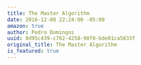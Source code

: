 ```yaml
---
title: The Master Algorithm
date: 2016-12-08 22:24:00 -05:00
amazon: true
author: Pedro Domingos
uuid: 0d95c439-c762-4258-90f0-bde01ca5833f
original_title: The Master Algorithm
is_featured: true
---
```


